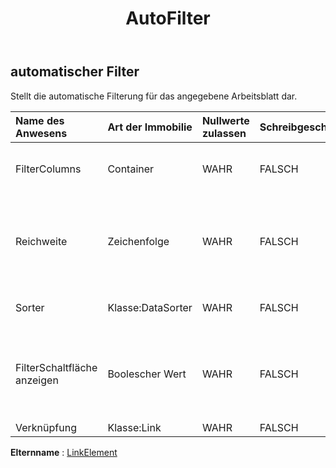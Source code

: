 ﻿---
title: AutoFilter
second_title: Aspose.Cells Cloud Documen
type: docs
url: /de/specification/model/autofilter/
description: "Aspose.Cells Cloud-Modellspezifikation: AutoFilter. Müheloses Bearbeiten von Excel und anderen Tabellenkalkulationsdokumenten mit Funktionen wie Öffnen, Generieren, Bearbeiten, Teilen, Zusammenführen, Vergleichen und Konvertieren"
kwords: Excel, Office, Tabellenkalkulation, Cloud REST API, AutoFilter
weight: 50
---
## **automatischer Filter**

 Stellt die automatische Filterung für das angegebene Arbeitsblatt dar.

| Name des Anwesens| Art der Immobilie| Nullwerte zulassen| Schreibgeschützt| Standardwert| Beschreibung|
|:- |:- |:- |:- |:- |:- |
| FilterColumns| Container| WAHR| FALSCH|| Ruft die Auflistung der Filterspalten ab.|
| Reichweite| Zeichenfolge| WAHR| FALSCH|| Stellt den Bereich dar, auf den der angegebene AutoFilter angewendet wird.|
| Sorter| Klasse:DataSorter| WAHR| FALSCH|| Ruft den Datensortierer ab.|
| FilterSchaltfläche anzeigen| Boolescher Wert| WAHR| FALSCH|| Gibt an, ob die AutoFilter-Schaltfläche für diese Spalte sichtbar ist.|
| Verknüpfung| Klasse:Link| WAHR| FALSCH|||

**Elternname** : [LinkElement](/specification/model/linkelement)

